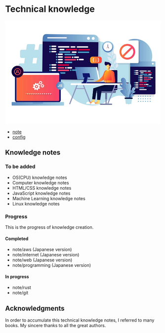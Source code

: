 # Technical knowledge

![thumbnail](./assets/images/thumbnail.png)

- [note](./note/README.md)
- [config](./config/README.md)


## Knowledge notes

### To be added

- OS(CPU) knowledge notes
- Computer knowledge notes
- HTML/CSS knowledge notes
- JavaScript knowledge notes
- Machine Learning knowledge notes
- Linux knowledge notes


### Progress

This is the progress of knowledge creation.

#### Completed

- note/aws (Japanese version)
- note/internet (Japanese version)
- note/web (Japanese version)
- note/programming (Japanese version)

#### In progress

- note/rust
- note/git


## Acknowledgments

In order to accumulate this technical knowledge notes, I referred to many books. My sincere thanks to all the great authors.

